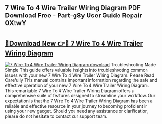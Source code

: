## 7 Wire To 4 Wire Trailer Wiring Diagram PDF Download Free - Part-g8y User Guide Repair 0XtwY

# <h2><a href="http://dfs0cy.blite.top/?on=7+Wire+To+4+Wire+Trailer+Wiring+Diagram">🔗Download New 👉🔴 7 Wire To 4 Wire Trailer Wiring Diagram</a></h2>

[![7 Wire To 4 Wire Trailer Wiring Diagram download](https://i.imgur.com/lujVjoI.png)](http://dfs0cy.blite.top/?on=7+Wire+To+4+Wire+Trailer+Wiring+Diagram)
Troubleshooting Made Simple This guide offers valuable insights into troubleshooting common issues with your new 7 Wire To 4 Wire Trailer Wiring Diagram. Please Read Carefully This manual contains important information regarding the safe and effective operation of your new 7 Wire To 4 Wire Trailer Wiring Diagram. This remarkable 7 Wire To 4 Wire Trailer Wiring Diagram offers a comprehensive suite of features designed to streamline your workflow. Our expectation is that the 7 Wire To 4 Wire Trailer Wiring Diagram has been a reliable and effective resource in your journey to becoming proficient in using your new gadget. Should you need any assistance or clarification, please do not hesitate to contact our support team.
